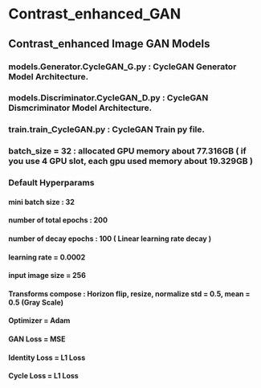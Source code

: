 # Contrast_enhanced_GAN

## Contrast_enhanced Image GAN Models

### models.Generator.CycleGAN_G.py : CycleGAN Generator Model Architecture.
### models.Discriminator.CycleGAN_D.py : CycleGAN Dismcriminator Model Architecture.

### train.train_CycleGAN.py : CycleGAN Train py file.
### batch_size = 32 : allocated GPU memory about 77.316GB ( if you use 4 GPU slot, each gpu used memory about 19.329GB )

### Default Hyperparams
#### mini batch size : 32
#### number of total epochs : 200
#### number of decay epochs : 100 ( Linear learning rate decay )
#### learning rate = 0.0002
#### input image size = 256
#### Transforms compose : Horizon flip, resize, normalize std = 0.5, mean = 0.5 (Gray Scale)
#### Optimizer = Adam
#### GAN Loss = MSE
#### Identity Loss = L1 Loss
#### Cycle Loss = L1 Loss




